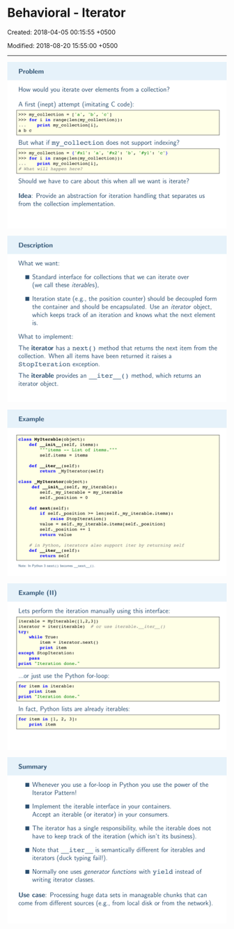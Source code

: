 # Behavioral - Iterator

Created: 2018-04-05 00:15:55 +0500

Modified: 2018-08-20 15:55:00 +0500

---

![image](media/Behavioral-Iterator-image1.png)

![image](media/Behavioral-Iterator-image2.png)

![image](media/Behavioral-Iterator-image3.png)

![image](media/Behavioral-Iterator-image4.png)

![image](media/Behavioral-Iterator-image5.png)

